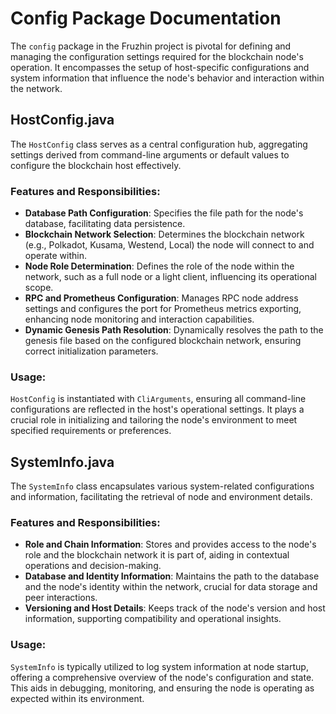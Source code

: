 # Config Package Documentation

The `config` package in the Fruzhin project is pivotal for defining and managing the configuration settings required for the blockchain node's operation. It encompasses the setup of host-specific configurations and system information that influence the node's behavior and interaction within the network.

## HostConfig.java

The `HostConfig` class serves as a central configuration hub, aggregating settings derived from command-line arguments or default values to configure the blockchain host effectively.

### Features and Responsibilities:

- **Database Path Configuration**: Specifies the file path for the node's database, facilitating data persistence.
- **Blockchain Network Selection**: Determines the blockchain network (e.g., Polkadot, Kusama, Westend, Local) the node will connect to and operate within.
- **Node Role Determination**: Defines the role of the node within the network, such as a full node or a light client, influencing its operational scope.
- **RPC and Prometheus Configuration**: Manages RPC node address settings and configures the port for Prometheus metrics exporting, enhancing node monitoring and interaction capabilities.
- **Dynamic Genesis Path Resolution**: Dynamically resolves the path to the genesis file based on the configured blockchain network, ensuring correct initialization parameters.

### Usage:

`HostConfig` is instantiated with `CliArguments`, ensuring all command-line configurations are reflected in the host's operational settings. It plays a crucial role in initializing and tailoring the node's environment to meet specified requirements or preferences.

## SystemInfo.java

The `SystemInfo` class encapsulates various system-related configurations and information, facilitating the retrieval of node and environment details.

### Features and Responsibilities:

- **Role and Chain Information**: Stores and provides access to the node's role and the blockchain network it is part of, aiding in contextual operations and decision-making.
- **Database and Identity Information**: Maintains the path to the database and the node's identity within the network, crucial for data storage and peer interactions.
- **Versioning and Host Details**: Keeps track of the node's version and host information, supporting compatibility and operational insights.

### Usage:

`SystemInfo` is typically utilized to log system information at node startup, offering a comprehensive overview of the node's configuration and state. This aids in debugging, monitoring, and ensuring the node is operating as expected within its environment.
